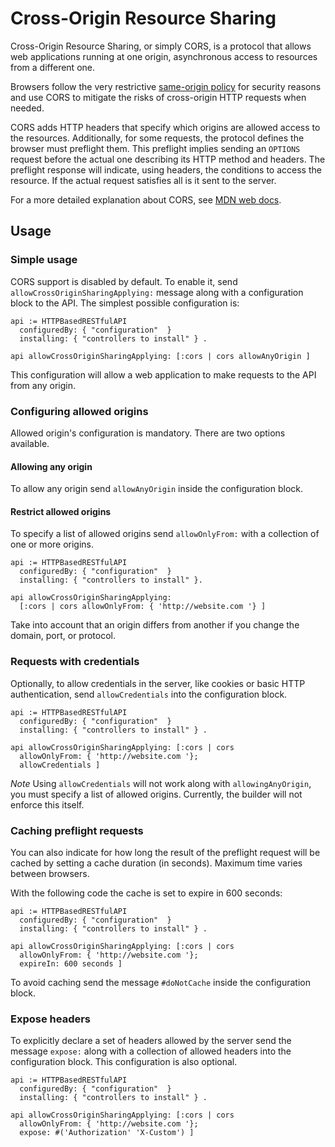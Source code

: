 # Cross-Origin Resource Sharing

Cross-Origin Resource Sharing, or simply CORS, is a protocol that allows web
applications running at one origin, asynchronous access to resources from a
different one.

Browsers follow the very restrictive [same-origin policy](https://developer.mozilla.org/en-US/docs/Web/Security/Same-origin_policy)
for security reasons and use CORS to mitigate the risks of cross-origin HTTP
requests when needed.

CORS adds HTTP headers that specify which origins are allowed access to the
resources. Additionally, for some requests, the protocol defines the browser must
preflight them. This preflight implies sending an `OPTIONS` request before the
actual one describing its HTTP method and headers. The preflight response will
indicate, using headers, the conditions to access the resource. If the actual
request satisfies all is it sent to the server.

For a more detailed explanation about CORS, see [MDN web docs](https://developer.mozilla.org/en-US/docs/Web/HTTP/CORS).

## Usage

### Simple usage

CORS support is disabled by default. To enable it, send
`allowCrossOriginSharingApplying:` message along with a configuration block to
the API. The simplest possible configuration is:

```smalltalk
api := HTTPBasedRESTfulAPI
  configuredBy: { "configuration"  }  
  installing: { "controllers to install" } .

api allowCrossOriginSharingApplying: [:cors | cors allowAnyOrigin ]
```

This configuration will allow a web application to make requests to the API from
any origin.

### Configuring allowed origins

Allowed origin's configuration is mandatory. There are two options available.

#### Allowing any origin

To allow any origin send `allowAnyOrigin` inside the configuration block.

#### Restrict allowed origins

To specify a list of allowed origins send `allowOnlyFrom:` with a collection of
one or more origins.

```smalltalk
api := HTTPBasedRESTfulAPI
  configuredBy: { "configuration"  }
  installing: { "controllers to install" }.

api allowCrossOriginSharingApplying:
  [:cors | cors allowOnlyFrom: { 'http://website.com '} ]
```

Take into account that an origin differs from another if you change the domain,
port, or protocol.

### Requests with credentials

Optionally, to allow credentials in the server, like cookies or basic HTTP
authentication, send `allowCredentials` into the configuration block.

```smalltalk
api := HTTPBasedRESTfulAPI
  configuredBy: { "configuration"  }
  installing: { "controllers to install" } .

api allowCrossOriginSharingApplying: [:cors | cors
  allowOnlyFrom: { 'http://website.com '};
  allowCredentials ]
```

*Note* Using `allowCredentials` will not work along with `allowingAnyOrigin`, you
must specify a list of allowed origins. Currently, the builder will not enforce
this itself.

### Caching preflight requests

You can also indicate for how long the result of the preflight request will be
cached by setting a cache duration (in seconds). Maximum time varies between browsers.

With the following code the cache is set to expire in 600 seconds:

```` smalltalk
api := HTTPBasedRESTfulAPI
  configuredBy: { "configuration"  }
  installing: { "controllers to install" } .

api allowCrossOriginSharingApplying: [:cors | cors
  allowOnlyFrom: { 'http://website.com '};
  expireIn: 600 seconds ]
````

To avoid caching send the message `#doNotCache` inside the configuration block.

### Expose headers

To explicitly declare a set of headers allowed by the server send the message
`expose:` along with a collection of allowed headers into the configuration
block. This configuration is also optional.

```` smalltalk
api := HTTPBasedRESTfulAPI
  configuredBy: { "configuration"  }
  installing: { "controllers to install" } .

api allowCrossOriginSharingApplying: [:cors | cors
  allowOnlyFrom: { 'http://website.com '};
  expose: #('Authorization' 'X-Custom') ]
````
